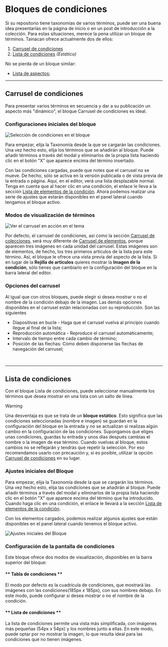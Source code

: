 # Bloques de condiciones

Si su repositorio tiene taxonomías de varios términos, puede ser una buena idea presentarlas en la página de inicio o en un post de introducción a la colección. Para estas situaciones, merece la pena utilizar un bloque de términos. Tainacan ofrece actualmente dos de ellos:

1. [Carrusel de condiciones](#carrusel-de-condiciones)
2. [Lista de condiciones](#lista-de-condiciones) _(Estático)_

No se pierda de un bloque similar:

- [Lista de aspectos](/es-mx/blocks-facets#lista-de-aspectos);

---

## Carrusel de condiciones

Para presentar varios términos en secuencia y dar a su publicación un aspecto más "dinámico", el bloque Carrusel de condiciones es ideal.

### Configuraciones iniciales del bloque

![Selección de condiciones en el bloque](_assets/gifs/blocks-terms-carousel-1.gif)

Para empezar, elija la Taxonomía desde la que se cargarán las condiciones. Una vez hecho esto, elija los términos que se añadirán al bloque. Puede añadir términos a través del modal y eliminarlos de la propia lista haciendo clic en el botón "X" que aparece encima del término insertado.

Con las condiciones cargadas, puede que notes que el carrusel no se mueve. De hecho, sólo se activa en la versión publicada o de vista previa de la entrada o página. Aquí, en el editor, verá una lista desplazable normal. Tenga en cuenta que al hacer clic en una condición, el enlace le lleva a la sección [Lista de elementos de la condición](/es-mx/tainacan-pages#páginas-de-elementos-de-un-término). Ahora podemos realizar una serie de ajustes que estarán disponibles en el panel lateral cuando tengamos el bloque activo.

### Modos de visualización de términos

![Ver el carrusel en acción en el tema](_assets/gifs/blocks-terms-carousel-2.gif)

Por defecto, el carrusel de condiciones, así como la sección [Carrusel de colecciones](/es-mx/blocks-collections#carrusel-de-colecciones), será muy diferente de [Carrusel de elementos](/es-mx/blocks-items#carrusel-de-elementos), porque aparecen tres imágenes en cada unidad del carrusel. Estas imágenes son de elementos, de hecho, los tres primeros artículos de la lista para este término. Así, el bloque le ofrece una vista previa del aspecto de la lista. Si en lugar de la **Rejilla de artículos** quieres mostrar la  **Imagen de la condición**, sólo tienes que cambiarlo en la configuración del bloque en la barra lateral del editor.

### Opciones del carrusel

Al igual que con otros bloques, puede elegir si desea mostrar o no el nombre de la condición debajo de la imagen. Las demás opciones disponibles en el carrusel están relacionadas con su reproducción. Son las siguientes

- Diapositivas en bucle - Haga que el carrusel vuelva al principio cuando llegue al final de la lista;
- Reproducción automática - Reproduce el carrusel automáticamente;
- Intervalo de tiempo entre cada cambio de término;
- Posición de las flechas: Cómo deben disponerse las flechas de navegación del carrusel;

<br>

---

## Lista de condiciones

Con el bloque Lista de condiciones, puede seleccionar manualmente los términos que desea mostrar en una lista con un salto de línea.

> [!WARNING]
> Una desventaja es que se trata de un **bloque estático**. Esto significa que las condiciones seleccionadas (nombre e imagen) se guardan en la configuración del bloque en la entrada y no se actualizan si realizas algún cambio en la configuración de las condiciones. Supongamos que eliges unas condiciones, guardas tu entrada y unos días después cambias el nombre o la imagen de ese término. Cuando vuelvas al bloque, estos cambios no se reflejarán y tendrás que repetir la selección. Por eso recomendamos usarlo con precaución y, si es posible, utilizar la opción [Carrusel de condiciones](#carrusel-de-condiciones) en su lugar.

### Ajustes iniciales del Bloque

Para empezar, elija la Taxonomía desde la que se cargarán los términos. Una vez hecho esto, elija las condiciones que se añadirán al bloque. Puede añadir términos a través del modal y eliminarlos de la propia lista haciendo clic en el botón "X" que aparece encima del término que ha introducido. Cuando haga clic en una condición, el enlace le llevará a la sección [Lista de elementos de la condición](/es-mx/tainacan-pages#páginas-de-elementos-de-una-condición).

Con los elementos cargados, podemos realizar algunos ajustes que están disponibles en el panel lateral cuando tenemos el bloque activo.

![Ajustes iniciales del Bloque](_assets/gifs/blocks-terms-list-1.gif)

### Configuración de la pantalla de condiciones

Este bloque ofrece dos modos de visualización, disponibles en la barra superior del bloque:

<!-- tabs:start -->

#### ** Tabla de condiciones **

El modo por defecto es la cuadrícula de condiciones, que mostrará las imágenes con las condiciones(185px _x_ 185px), con sus nombres debajo. En este modo, puede configurar si desea mostrar o no el nombre de la condición.

#### ** Lista de condiciones **

La lista de condiciones permite una vista más simplificada, con imágenes más pequeñas (54px _x_ 54px) y los nombres junto a ellas. En este modo, puede optar por no mostrar la imagen, lo que resulta ideal para las condiciones que no tienen imágenes.

<!-- tabs:end -->
